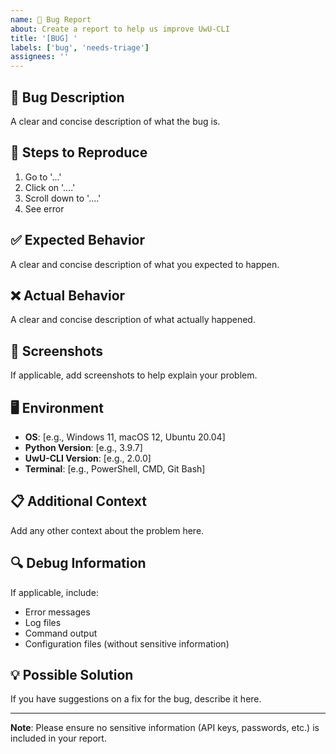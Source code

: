 ```yaml
---
name: 🐛 Bug Report
about: Create a report to help us improve UwU-CLI
title: '[BUG] '
labels: ['bug', 'needs-triage']
assignees: ''
---
```


## 🐛 Bug Description
A clear and concise description of what the bug is.

## 🔄 Steps to Reproduce
1. Go to '...'
2. Click on '....'
3. Scroll down to '....'
4. See error

## ✅ Expected Behavior
A clear and concise description of what you expected to happen.

## ❌ Actual Behavior
A clear and concise description of what actually happened.

## 📸 Screenshots
If applicable, add screenshots to help explain your problem.

## 🖥️ Environment
- **OS**: [e.g., Windows 11, macOS 12, Ubuntu 20.04]
- **Python Version**: [e.g., 3.9.7]
- **UwU-CLI Version**: [e.g., 2.0.0]
- **Terminal**: [e.g., PowerShell, CMD, Git Bash]

## 📋 Additional Context
Add any other context about the problem here.

## 🔍 Debug Information
If applicable, include:
- Error messages
- Log files
- Command output
- Configuration files (without sensitive information)

## 💡 Possible Solution
If you have suggestions on a fix for the bug, describe it here.

---
**Note**: Please ensure no sensitive information (API keys, passwords, etc.) is included in your report. 